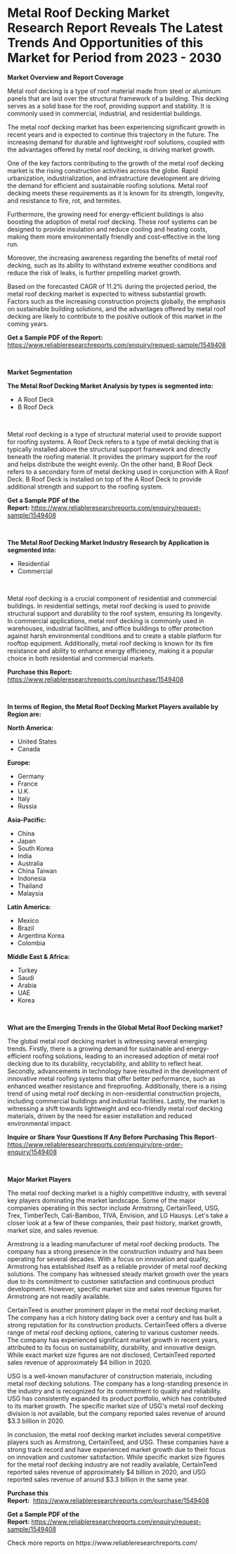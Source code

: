<p><h1>Metal Roof Decking Market Research Report Reveals The Latest Trends And Opportunities of this Market for Period from 2023 - 2030</h1></p><p><strong>Market Overview and Report Coverage</strong></p>
<p><p>Metal roof decking is a type of roof material made from steel or aluminum panels that are laid over the structural framework of a building. This decking serves as a solid base for the roof, providing support and stability. It is commonly used in commercial, industrial, and residential buildings.</p><p>The metal roof decking market has been experiencing significant growth in recent years and is expected to continue this trajectory in the future. The increasing demand for durable and lightweight roof solutions, coupled with the advantages offered by metal roof decking, is driving market growth.</p><p>One of the key factors contributing to the growth of the metal roof decking market is the rising construction activities across the globe. Rapid urbanization, industrialization, and infrastructure development are driving the demand for efficient and sustainable roofing solutions. Metal roof decking meets these requirements as it is known for its strength, longevity, and resistance to fire, rot, and termites.</p><p>Furthermore, the growing need for energy-efficient buildings is also boosting the adoption of metal roof decking. These roof systems can be designed to provide insulation and reduce cooling and heating costs, making them more environmentally friendly and cost-effective in the long run.</p><p>Moreover, the increasing awareness regarding the benefits of metal roof decking, such as its ability to withstand extreme weather conditions and reduce the risk of leaks, is further propelling market growth.</p><p>Based on the forecasted CAGR of 11.2% during the projected period, the metal roof decking market is expected to witness substantial growth. Factors such as the increasing construction projects globally, the emphasis on sustainable building solutions, and the advantages offered by metal roof decking are likely to contribute to the positive outlook of this market in the coming years.</p></p>
<p><strong>Get a Sample PDF of the Report:</strong> <a href="https://www.reliableresearchreports.com/enquiry/request-sample/1549408">https://www.reliableresearchreports.com/enquiry/request-sample/1549408</a></p>
<p>&nbsp;</p>
<p><strong>Market Segmentation</strong></p>
<p><strong>The Metal Roof Decking Market Analysis by types is segmented into:</strong></p>
<p><ul><li>A Roof Deck</li><li>B Roof Deck</li></ul></p>
<p>&nbsp;</p>
<p><p>Metal roof decking is a type of structural material used to provide support for roofing systems. A Roof Deck refers to a type of metal decking that is typically installed above the structural support framework and directly beneath the roofing material. It provides the primary support for the roof and helps distribute the weight evenly. On the other hand, B Roof Deck refers to a secondary form of metal decking used in conjunction with A Roof Deck. B Roof Deck is installed on top of the A Roof Deck to provide additional strength and support to the roofing system.</p></p>
<p><strong>Get a Sample PDF of the Report:</strong>&nbsp;<a href="https://www.reliableresearchreports.com/enquiry/request-sample/1549408">https://www.reliableresearchreports.com/enquiry/request-sample/1549408</a></p>
<p>&nbsp;</p>
<p><strong>The Metal Roof Decking Market Industry Research by Application is segmented into:</strong></p>
<p><ul><li>Residential</li><li>Commercial</li></ul></p>
<p>&nbsp;</p>
<p><p>Metal roof decking is a crucial component of residential and commercial buildings. In residential settings, metal roof decking is used to provide structural support and durability to the roof system, ensuring its longevity. In commercial applications, metal roof decking is commonly used in warehouses, industrial facilities, and office buildings to offer protection against harsh environmental conditions and to create a stable platform for rooftop equipment. Additionally, metal roof decking is known for its fire resistance and ability to enhance energy efficiency, making it a popular choice in both residential and commercial markets.</p></p>
<p><strong>Purchase this Report:</strong>&nbsp; <a href="https://www.reliableresearchreports.com/purchase/1549408">https://www.reliableresearchreports.com/purchase/1549408</a></p>
<p>&nbsp;</p>
<p><strong>In terms of Region, the Metal Roof Decking Market Players available by Region are:</strong></p>
<p>
    <p> <strong> North America: </strong>
        <ul>
            <li>United States</li>
            <li>Canada</li>
        </ul>
        </p> 
    <p> <strong> Europe: </strong>
        <ul>
            <li>Germany</li>
            <li>France</li>
            <li>U.K.</li>
            <li>Italy</li>
            <li>Russia</li>
        </ul>
        </p> 
    <p> <strong> Asia-Pacific: </strong>
        <ul>
            <li>China</li>
            <li>Japan</li>
            <li>South Korea</li>
            <li>India</li>
            <li>Australia</li>
            <li>China Taiwan</li>
            <li>Indonesia</li>
            <li>Thailand</li>
            <li>Malaysia</li>
        </ul>
        </p> 
    <p> <strong> Latin America: </strong>
        <ul>
            <li>Mexico</li>
            <li>Brazil</li>
            <li>Argentina Korea</li>
            <li>Colombia</li>
        </ul>
        </p> 
    <p> <strong> Middle East & Africa: </strong>
        <ul>
            <li>Turkey</li>
            <li>Saudi</li>
            <li>Arabia</li>
            <li>UAE</li>
            <li>Korea</li>
        </ul>
    </p>
    </p>
<p>&nbsp;</p>
<p><strong>What are the Emerging Trends in the Global Metal Roof Decking market?</strong></p>
<p><p>The global metal roof decking market is witnessing several emerging trends. Firstly, there is a growing demand for sustainable and energy-efficient roofing solutions, leading to an increased adoption of metal roof decking due to its durability, recyclability, and ability to reflect heat. Secondly, advancements in technology have resulted in the development of innovative metal roofing systems that offer better performance, such as enhanced weather resistance and fireproofing. Additionally, there is a rising trend of using metal roof decking in non-residential construction projects, including commercial buildings and industrial facilities. Lastly, the market is witnessing a shift towards lightweight and eco-friendly metal roof decking materials, driven by the need for easier installation and reduced environmental impact.</p></p>
<p><strong>Inquire or Share Your Questions If Any Before Purchasing This Report</strong>- <a href="https://www.reliableresearchreports.com/enquiry/pre-order-enquiry/1549408">https://www.reliableresearchreports.com/enquiry/pre-order-enquiry/1549408</a></p>
<p>&nbsp;</p>
<p><strong>Major Market Players</strong></p>
<p><p>The metal roof decking market is a highly competitive industry, with several key players dominating the market landscape. Some of the major companies operating in this sector include Armstrong, CertainTeed, USG, Trex, TimberTech, Cali-Bamboo, TIVA, Envision, and LG Hausys. Let's take a closer look at a few of these companies, their past history, market growth, market size, and sales revenue.</p><p>Armstrong is a leading manufacturer of metal roof decking products. The company has a strong presence in the construction industry and has been operating for several decades. With a focus on innovation and quality, Armstrong has established itself as a reliable provider of metal roof decking solutions. The company has witnessed steady market growth over the years due to its commitment to customer satisfaction and continuous product development. However, specific market size and sales revenue figures for Armstrong are not readily available.</p><p>CertainTeed is another prominent player in the metal roof decking market. The company has a rich history dating back over a century and has built a strong reputation for its construction products. CertainTeed offers a diverse range of metal roof decking options, catering to various customer needs. The company has experienced significant market growth in recent years, attributed to its focus on sustainability, durability, and innovative design. While exact market size figures are not disclosed, CertainTeed reported sales revenue of approximately $4 billion in 2020.</p><p>USG is a well-known manufacturer of construction materials, including metal roof decking solutions. The company has a long-standing presence in the industry and is recognized for its commitment to quality and reliability. USG has consistently expanded its product portfolio, which has contributed to its market growth. The specific market size of USG's metal roof decking division is not available, but the company reported sales revenue of around $3.3 billion in 2020.</p><p>In conclusion, the metal roof decking market includes several competitive players such as Armstrong, CertainTeed, and USG. These companies have a strong track record and have experienced market growth due to their focus on innovation and customer satisfaction. While specific market size figures for the metal roof decking industry are not readily available, CertainTeed reported sales revenue of approximately $4 billion in 2020, and USG reported sales revenue of around $3.3 billion in the same year.</p></p>
<p><strong>Purchase this Report:</strong>&nbsp;&nbsp;<a href="https://www.reliableresearchreports.com/purchase/1549408">https://www.reliableresearchreports.com/purchase/1549408</a></p>
<p></p>
<p><strong>Get a Sample PDF of the Report:</strong>&nbsp;<a href="https://www.reliableresearchreports.com/enquiry/request-sample/1549408">https://www.reliableresearchreports.com/enquiry/request-sample/1549408</a></p>
<p>Check more reports on https://www.reliableresearchreports.com/</p>